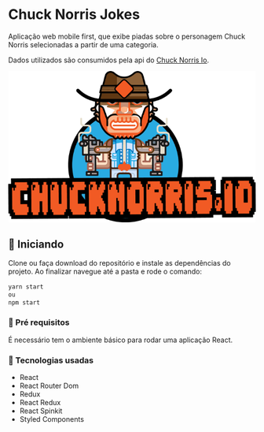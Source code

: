 # Chuck Norris Jokes

Aplicação web mobile first, que exibe piadas sobre o personagem Chuck Norris selecionadas a partir de uma categoria.

Dados utilizados são consumidos pela api do [Chuck Norris Io](https://api.chucknorris.io/).

![Logo Chuck Norris io](https://github.com/luanfonsecap/chuck-norris-jokes/blob/master/src/assets/chucknorris_logo.png?raw=true)

## :rocket: Iniciando

Clone ou faça download do repositório e instale as dependências do projeto.
Ao finalizar navegue até a pasta e rode o comando:

```
yarn start
ou 
npm start
```

### :hammer: Pré requisitos

É necessário tem o ambiente básico para rodar uma aplicação React.

### :scroll: Tecnologias usadas

* React
* React Router Dom
* Redux
* React Redux
* React Spinkit
* Styled Components
